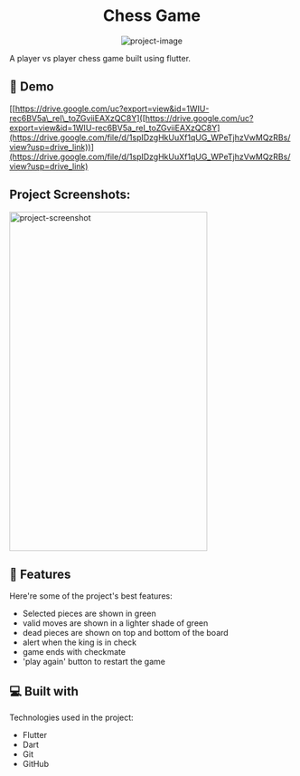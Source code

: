 <h1 align="center" id="title">Chess Game</h1>

<p align="center"><img src="https://socialify.git.ci/git-ADG/chess/image?name=1&amp;owner=1&amp;theme=Light" alt="project-image"></p>

<p id="description">A player vs player chess game built using flutter.</p>

<h2>🚀 Demo</h2>

[[https://drive.google.com/uc?export=view&id=1WIU-rec6BV5a\_reI\_toZGviiEAXzQC8Y]([https://drive.google.com/uc?export=view&id=1WIU-rec6BV5a_reI_toZGviiEAXzQC8Y](https://drive.google.com/file/d/1spIDzgHkUuXf1qUG_WPeTjhzVwMQzRBs/view?usp=drive_link))](https://drive.google.com/file/d/1spIDzgHkUuXf1qUG_WPeTjhzVwMQzRBs/view?usp=drive_link)

<h2>Project Screenshots:</h2>

<img src="https://drive.usercontent.google.com/download?id=1VZCgcTGoUPhPWwbkuciUi7Msk0op2YOb" alt="project-screenshot" width="350" height="600/">

  
  
<h2>🧐 Features</h2>

Here're some of the project's best features:

*   Selected pieces are shown in green
*   valid moves are shown in a lighter shade of green
*   dead pieces are shown on top and bottom of the board
*   alert when the king is in check
*   game ends with checkmate
*   'play again' button to restart the game

  
  
<h2>💻 Built with</h2>

Technologies used in the project:

*   Flutter
*   Dart
*   Git
*   GitHub
